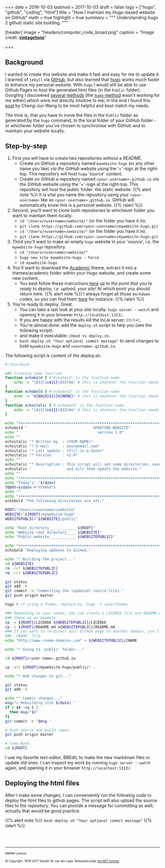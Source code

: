 +++
date = 2016-10-03
lastmod = 2017-10-03
draft = false
tags = ["hugo", "github", "coding", "html"]
title = "How I maintain my Hugo-based website on GitHub"
math = true
highlight = true
summary = """
Understanding hugo 2 github static site building. 
"""

[header]
image = "headers/computer_code_broad.png"
caption = "Image credit: [**vintagetone**](https://www.shutterstock.com/g/vintagetone)"

+++

## Background

I wanted to create this website and make it fast and easy for me to update it. I learned of `jekyll` via [GitHub](https://jekyllrb.com/docs/github-pages/), but also learned that [hugo](https://gohugo.io) works much faster to enhance my personal website. With `hugo` I would still be able to use Github Pages to host the generated html files (in the `Public` folder). Googling I discovered [several](http://codethejason.github.io/blog/setupghpages/) [methods](https://hjdskes.github.io/blog/deploying-hugo-on-personal-gh-pages/index.html) (the [`hugo`-method](https://gohugo.io/hosting-and-deployment/hosting-on-github/#deployment-via-gh-pages-branch) wasn't working for me either) which were not directly intuitive to me; in the end I found this [post](https://chengjunwang.com/en/post/hugo2github/) by Cheng-Jun Wang to be most helpful and best match my needs. 

The trick is, that you have to move the files in the `Public` folder as generated by the `hugo` command, to the local folder of your GitHub folder - or whichever folder you've chosen to synchronise with GitHub and to maintain your website locally.

## Step-by-step

1. First you will have to create two repositories *without* a README.
   * Create on GitHub a repository named `mywebsite-hugo` (or any other name you like) *via the GitHub* website using the '+'-sign at the right-top. This repository will host `hugo` 'source' content.
   * Create on GitHub a repository named `<your-username>.github.io` *via the GitHub* website using the '+'-sign at the right-top. This repository will host the public folder: the static website. 
   {{% alert note %}}
   It is vital you name the repository using your `<your-username>` like so `<your-username>.github.io`. GitHub will automatically know this is a *personal* website.
   {{% /alert %}}
2. Second, you'll want to clone both repositories to whichever folder you want to maintain them locally.
   * `cd "/Users/<username>/website/"` (or the folder you have it in).
   * `git clone https://github.com/<your-username>/mywebsite-hugo.git`
   * `cd "/Users/<username>/website/"` (or the folder you have it in).
   * `git clone https://github.com/<your-username>/mywebsite-hugo.git`
3. Third you'll want to make an empty `hugo` website in your 'source', i.e. the `mywebsite-hugo` repository.
   * `cd "/Users/<username>/website/"`
   * `hugo new site mywebsite-hugo --force`
   * `cd mywebsite-hugo`
4. You'll want to download the [Academic](https://github.com/gcushen/hugo-academic/archive/master.zip) theme, extract it into a themes/academic folder within your Hugo website, and create some new content.
   * You best follow these instructions [here](https://georgecushen.com/create-your-website-with-hugo/) *up to the point that you're ready to deploy, i.e. upload, your site!* At which point you should return here. 
   {{% alert note %}}
   I always forget all those `markdown` codes, so you can find them [here](https://guides.github.com/pdfs/markdown-cheatsheet-online.pdf) for instance.
   {{% /alert %}}
5. You're ready to deploy. Great. 
   * You can take a last look at your site locally: `hugo server --watch` and opening it in your browser `http://localhost:1313/`.
   * If you are happy with the results kill the local server: `Ctrl+C`.
   * You're almost done: add the `deploy.sh` script to help you (see the following script).
   * and make it executable: `chmod +x deploy.sh`.
   * `bash deploy.sh "Your optional commit message"` to send changes to both `mywebsite-hugo` and `<username>.github.io`.

The following script is content of the deploy.sh.

```bash
#!/bin/bash

### Creating some function
function echobold { #'echobold' is the function name
    echo -e "\033[1m${1}\033[0m" # this is whatever the function needs to execute.
}
function echobold { #'echobold' is the function name
    echo -e "${BOLD}${1}${NONE}" # this is whatever the function needs to execute, note ${1} is the text for echo
}
function echoitalic { #'echobold' is the function name
    echo -e "\033[3m${1}\033[0m" # this is whatever the function needs to execute.
}

echo "++++++++++++++++++++++++++++++++++++++++++++++++++++++++++++++++++++++++++++++++++++"
echobold "                              UPDATING WEBSITE"
echo "                                    version 1.0"
echo ""
echoitalic "* Written by  : <YOUR-NAME>"
echoitalic "* E-mail      : your@email.com"
echoitalic "* Last update : <fill-in-a-date>"
echoitalic "* Version     : v1.0"
echo ""
echoitalic "* Description : This script will set some directories, execute some things, "
echoitalic "                and will then update the website."
echo ""
echo "++++++++++++++++++++++++++++++++++++++++++++++++++++++++++++++++++++++++++++++++++++"
echo "Today's: "$(date)
TODAY=$(date +"%Y%m%d")
echo ""
echo "++++++++++++++++++++++++++++++++++++++++++++++++++++++++++++++++++++++++++++++++++++"
echobold "The following directories are set."

ROOT="/Users/<username>/website"
WEBSITE="${ROOT}/mywebsite-hugo"
WEBSITEPUBLIC="${WEBSITE}/public"

echo "Root directory____________ ${ROOT}"
echo "Website root directory____ ${WEBSITE}"
echo "Public website____________ ${WEBSITEPUBLIC}"

echo "++++++++++++++++++++++++++++++++++++++++++++++++++++++++++++++++++++++++++++++++++++"
echobold "Deploying updates to GitHub."

echo "* Building the project..."
cd ${WEBSITE}
rm -rvf ${WEBSITEPUBLIC}
rm -rvf ${WEBSITEPUBLIC}

git status
git add -A
git commit -m "Committing the (updated) source files."
git push origin master

hugo # if using a theme, replace by `hugo -t <yourtheme>`

### Depending on your needs, you can create a LICENSE file and README.md. You can use
### these as an example 
cp -v ${ROOT}/LICENSE ${WEBSITEPUBLIC}/LICENSE
cp -v ${ROOT}/README.md ${WEBSITEPUBLIC}/README.md
### If you want to re-direct your GitHub page to another domain, you'll have to make a
### 'CNAME' file.
echo "http://www.<some-domain>.com" > ${WEBSITEPUBLIC}/CNAME

echo "* Going to 'public' folder..."

cd ${ROOT}/<user-name>.github.io

cp -afv ${ROOT}/mywebsite-hugo/public/* .

echo "* Add changes to git..."

git status
git add -A

echo "* Commit changes..."
msg="> Rebuilding site $(date)."
if [ $# -eq 1 ]
  then msg="$1"
fi
git commit -m "$msg."

# Push source and build repos.
git push origin master

# Come Back
cd ${ROOT}
```

I use my favorite text-editor, BBEdit, to make the new markdown files or update old ones. I can inspect my work by running `hugo server --watch` again, and opening it in your browser `http://localhost:1313/`. 

## Deploying the html files

After I make some changes, I can conveniently run the following code to deploy the html files to github pages. The script will also upload the source files to the repository. You can provide a message for committing as well; actually that would be good practice.

{{% alert note %}}
`bash deploy.sh "Your optional commit message"`
{{% /alert %}}

</br></br>

----- 
<sub><sup>##### License</sup></sub>

<sub><sup>&copy; Copyright. 1979-2017 Sander W. van der Laan. Released under [the MIT license](http://opensource.org/licenses/MIT).</sup></sub>


